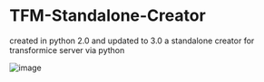 # TFM-Standalone-Creator
created in python 2.0 and updated to 3.0 a standalone creator for transformice server via python

![image](https://github.com/user-attachments/assets/20d7e960-c53d-4717-bca6-4b8f1e532165)
